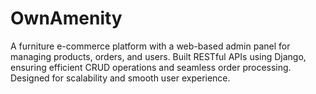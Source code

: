 # OwnAmenity
A furniture e-commerce platform with a web-based admin panel for managing products, orders, and users. Built RESTful APIs using Django, ensuring efficient CRUD operations and seamless order processing. Designed for scalability and smooth user experience.
